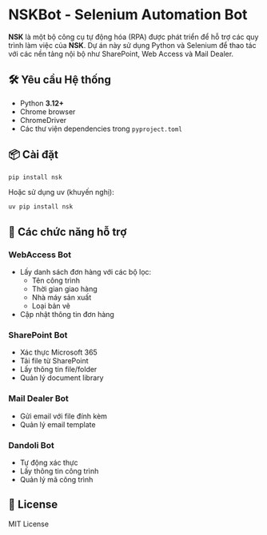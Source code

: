 # NSKBot - Selenium Automation Bot

**NSK** là một bộ công cụ tự động hóa (RPA) được phát triển để hỗ trợ các quy trình làm việc của **NSK**. Dự án này sử dụng Python và Selenium để thao tác với các nền tảng nội bộ như SharePoint, Web Access và Mail Dealer.

## 🛠 Yêu cầu Hệ thống

- Python **3.12+** 
- Chrome browser
- ChromeDriver
- Các thư viện dependencies trong `pyproject.toml`

## 📦 Cài đặt

```bash
pip install nsk
```

Hoặc sử dụng uv (khuyến nghị):
```bash
uv pip install nsk
```

## 🚀 Các chức năng hỗ trợ

### WebAccess Bot
- Lấy danh sách đơn hàng với các bộ lọc:
  - Tên công trình
  - Thời gian giao hàng
  - Nhà máy sản xuất 
  - Loại bản vẽ
- Cập nhật thông tin đơn hàng

### SharePoint Bot 
- Xác thực Microsoft 365
- Tải file từ SharePoint
- Lấy thông tin file/folder
- Quản lý document library

### Mail Dealer Bot
- Gửi email với file đính kèm
- Quản lý email template

### Dandoli Bot
- Tự động xác thực
- Lấy thông tin công trình
- Quản lý mã công trình

## 📄 License

MIT License
